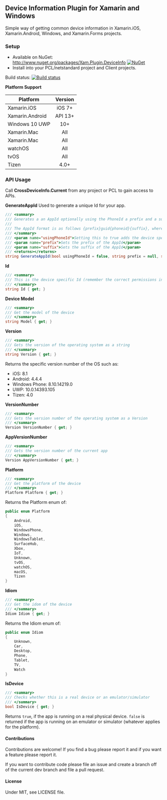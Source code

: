 ## Device Information Plugin for Xamarin and Windows

Simple way of getting common device information in Xamarin.iOS, Xamarin.Android, Windows, and Xamarin.Forms projects.

### Setup
* Available on NuGet: http://www.nuget.org/packages/Xam.Plugin.DeviceInfo [![NuGet](https://img.shields.io/nuget/v/Xam.Plugin.DeviceInfo.svg?label=NuGet)](https://www.nuget.org/packages/Xam.Plugin.DeviceInfo/)
* Install into your PCL/netstandard project and Client projects.

Build status: [![Build status](https://ci.appveyor.com/api/projects/status/9y9lk3jjnxjo3tsd?svg=true)](https://ci.appveyor.com/project/JamesMontemagno/deviceinfoplugin)

**Platform Support**

|Platform|Version|
| ------------------- | :------------------: |
|Xamarin.iOS|iOS 7+|
|Xamarin.Android|API 13+|
|Windows 10 UWP|10+|
|Xamarin.Mac|All|
|Xamarin.Mac|All|
|watchOS|All|
|tvOS|All|
|Tizen|4.0+|


### API Usage

Call **CrossDeviceInfo.Current** from any project or PCL to gain access to APIs.

**GenerateAppId**
Used to generate a unique Id for your app.

```csharp
/// <summary>
/// Generates a an AppId optionally using the PhoneId a prefix and a suffix and a Guid to ensure uniqueness
///
/// The AppId format is as follows {prefix}guid{phoneid}{suffix}, where parts in {} are optional.
/// </summary>
/// <param name="usingPhoneId">Setting this to true adds the device specific id to the AppId (remember to give the app the correct permissions)</param>
/// <param name="prefix">Sets the prefix of the AppId</param>
/// <param name="suffix">Sets the suffix of the AppId</param>
/// <returns></returns>
string GenerateAppId(bool usingPhoneId = false, string prefix = null, string suffix = null);
```

**Id**
```csharp
/// <summary>
/// This is the device specific Id (remember the correct permissions in your app to use this)
/// </summary>
string Id { get; }
```

**Device Model**
```csharp
/// <summary>
/// Get the model of the device
/// </summary>
string Model { get; }
```

**Version**
```csharp
/// <summary>
/// Gets the version of the operating system as a string
/// </summary>
string Version { get; }
```

Returns the specific version number of the OS such as:
* iOS: 8.1
* Android: 4.4.4
* Windows Phone: 8.10.14219.0
* UWP: 10.0.14393.105
* Tizen: 4.0

**VersionNumber**
```csharp
/// <summary>
/// Gets the version number of the operating system as a Version
/// </summary>
Version VersionNumber { get; }
```

**AppVersionNumber**
```csharp
/// <summary>
/// Gets the version number of the current app
/// </summary>
Version AppVersionNumber { get; }
```

**Platform**
```csharp
/// <summary>
/// Get the platform of the device
/// </summary>
Platform Platform { get; }
```

Returns the Platform enum of:
```csharp
public enum Platform
{
    Android,
    iOS,
    WindowsPhone,
    Windows,
    WindowsTablet,
    SurfaceHub,
    Xbox,
    IoT,
    Unknown,
    tvOS,
    watchOS,
    macOS,
    Tizen
}
```

**Idiom**
```csharp
/// <summary>
/// Get the idom of the device
/// </summary>
Idiom Idiom { get; }
```

Returns the Idiom enum of:
```csharp
public enum Idiom
{
    Unknown,
    Car,
    Desktop,
    Phone,
    Tablet,
    TV,
    Watch
}
```

**IsDevice**
```csharp
/// <summary>
/// Checks whether this is a real device or an emulator/simulator
/// </summary>
bool IsDevice { get; }
```

Returns `true`, if the app is running on a real physical device. `false` is returned if the app is running on an emulator or simulator (whatever applies for the platform).


#### Contributions
Contributions are welcome! If you find a bug please report it and if you want a feature please report it.

If you want to contribute code please file an issue and create a branch off of the current dev branch and file a pull request.

#### License
Under MIT, see LICENSE file.
